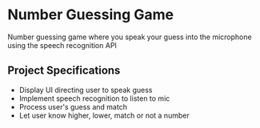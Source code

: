 # Number Guessing Game

Number guessing game where you speak your guess into the microphone using the speech recognition API

## Project Specifications

- Display UI directing user to speak guess
- Implement speech recognition to listen to mic
- Process user's guess and match
- Let user know higher, lower, match or not a number
